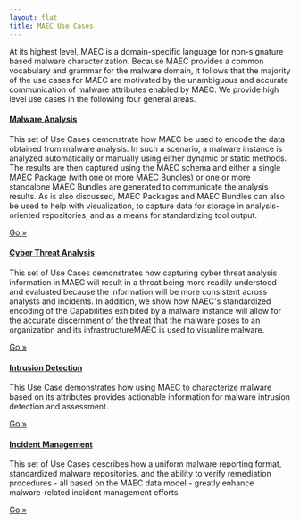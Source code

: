 ```yaml
---
layout: flat
title: MAEC Use Cases
---
```


At its highest level, MAEC is a domain-specific language for non-signature based malware characterization.  Because MAEC provides a common vocabulary and grammar for the malware domain, it follows that the majority of the use cases for MAEC are motivated by the unambiguous and accurate communication of malware attributes enabled by MAEC.  We provide high level use cases in the following four general areas.  

<div class="row">
  <div class="col-md-6">
    <div class="well">
      <h4><a href="malware_analysis">Malware Analysis</a></h4>
      <p>This set of Use Cases demonstrate how MAEC be used to encode the data obtained from malware analysis.  In such a scenario, a malware instance is analyzed automatically or manually using either dynamic or static methods.  The results are then captured using the MAEC schema and either a single MAEC Package (with one or more MAEC Bundles) or one or more standalone MAEC Bundles are generated to communicate the analysis results.  As is also discussed, MAEC Packages and MAEC Bundles can also be used to help with visualization, to capture data for storage in analysis-oriented repositories, and as a means for standardizing tool output.</p>
      <a class="btn btn-primary" href="malware_analysis">Go »</a>
    </div>
	<div class="well">
      <h4><a href="cyber_threat_analysis">Cyber Threat Analysis</a></h4>
      <p>This set of Use Cases demonstrates how capturing cyber threat analysis information in MAEC will result in a threat being more readily understood and evaluated because the information will be more consistent across analysts and incidents.  In addition, we show how MAEC's standardized encoding of the Capabilities exhibited by a malware instance will allow for the accurate discernment of the threat that the malware poses to an organization and its infrastructureMAEC is used to visualize malware.</p>
      <a class="btn btn-primary" href="cyber_threat_analysis">Go »</a>
    </div>
	<div class="well">
      <h4><a href="intrusion_detection">Intrusion Detection</a></h4>
      <p>This Use Case demonstrates how using MAEC to characterize malware based on its attributes provides actionable information for malware intrusion detection and assessment.</p>
      <a class="btn btn-primary" href="intrusion_detection">Go »</a>
    </div>
  </div>
  <div class="col-md-6">
    <div class="well">
      <h4><a href="incident_management">Incident Management</a></h4>
      <p>This set of Use Cases describes how a uniform malware reporting format, standardized malware repositories, and the ability to verify remediation procedures - all based on the MAEC data model - greatly enhance malware-related incident management efforts.</p>
      <a class="btn btn-primary" href="standardized_tool_output">Go »</a>
    </div>
  </div>
</div>